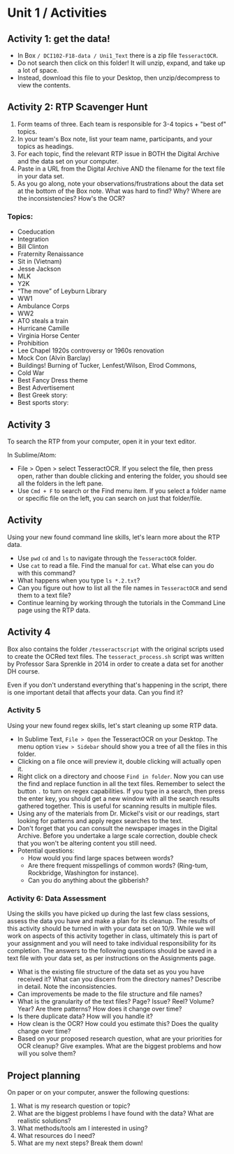 # Unit 1 / Activities

## Activity 1: get the data!

* In Box ```/ DCI102-F18-data / Uni1_Text``` there is a zip file ```TesseractOCR```. 
* Do not search then click on this folder! It will unzip, expand, and take up a lot of space. 
* Instead, download this file to your Desktop, then unzip/decompress to view the contents. 

## Activity 2: RTP Scavenger Hunt

1. Form teams of three. Each team is responsible for 3-4 topics + "best of" topics. 
2. In your team's Box note, list your team name, participants, and your topics as headings. 
3. For each topic, find the relevant RTP issue in BOTH the Digital Archive and the data set on your computer. 
4. Paste in a URL from the Digital Archive AND the filename for the text file in your data set. 
5. As you go along, note your observations/frustrations about the data set at the bottom of the Box note. What was hard to find? Why? Where are the inconsistencies? How's the OCR? 

### Topics:
* Coeducation
* Integration 
* Bill Clinton 
* Fraternity Renaissance
* Sit in (Vietnam) 
* Jesse Jackson
* MLK 
* Y2K
* “The move” of Leyburn Library
* WW1
* Ambulance Corps 
* WW2
* ATO steals a train
* Hurricane Camille 
* Virginia Horse Center
* Prohibition 
* Lee Chapel 1920s controversy or 1960s renovation
* Mock Con (Alvin Barclay) 
* Buildings! Burning of Tucker, Lenfest/Wilson, Elrod Commons, 
* Cold War
* Best Fancy Dress theme 
* Best Advertisement
* Best Greek story:
* Best sports story: 

## Activity 3
To search the RTP from your computer, open it in your text editor. 

In Sublime/Atom:
* File > Open > select TesseractOCR. If you select the file, then press open, rather than double clicking and entering the folder, you should see all the folders in the left pane. 
* Use ```Cmd + F``` to search or the Find menu item. If you select a folder name or specific file on the left, you can search on just that folder/file.


## Activity 

Using your new found command line skills, let's learn more about the RTP data.

* Use `pwd` `cd` and `ls` to navigate through the `TesseractOCR` folder. 
* Use `cat` to read a file. Find the manual for `cat`. What else can you do with this command? 
* What happens when you type `ls *.2.txt`?
* Can you figure out how to list all the file names in `TesseractOCR` and send them to a text file? 
* Continue learning by working through the tutorials in the Command Line page using the RTP data. 

## Activity 4

Box also contains the folder `/tesseractscript` with the original scripts used to create the OCRed text files. The `tesseract_process.sh` script was written by Professor Sara Sprenkle in 2014 in order to create a data set for another DH course.

Even if you don't understand everything that's happening in the script, there is one important detail that affects your data. Can you find it?

### Activity 5

Using your new found regex skills, let's start cleaning up some RTP data.

* In Sublime Text, `File > Open` the TesseractOCR on your Desktop. The menu option `View > Sidebar` should show you a tree of all the files in this folder. 
* Clicking on a file once will preview it, double clicking will actually open it. 
* Right click on a directory and choose `Find in folder`. Now you can use the find and replace function in all the text files. Remember to select the button `.` to turn on regex capabilities. If you type in a search, then press the enter key, you should get a new window with all the search results gathered together. This is useful for scanning results in multiple files.
* Using any of the materials from Dr. Mickel's visit or our readings, start looking for patterns and apply regex searches to the text.
* Don't forget that you can consult the newspaper images in the Digital Archive. Before you undertake a large scale correction, double check that you won't be altering content you still need.
* Potential questions:
  * How would you find large spaces between words? 
  * Are there frequent misspellings of common words? \(Ring-tum, Rockbridge, Washington for instance\).
  * Can you do anything about the gibberish?

### Activity 6: Data Assessment

Using the skills you have picked up during the last few class sessions, assess the data you have and make a plan for its cleanup. The results of this activity should be turned in with your data set on 10/9. While we will work on aspects of this activity together in class, ultimately this is part of your assignment and you will need to take individual responsibility for its completion. The answers to the following questions should be saved in a text file with your data set, as per instructions on the Assignments page.

* What is the existing file structure of the data set as you you have received it? What can you discern from the directory names? Describe in detail.  Note the inconsistencies.
* Can improvements be made to the file structure and file names?
* What is the granularity of the text files? Page? Issue? Reel? Volume? Year? Are there patterns? How does it change over time?
* Is there duplicate data? How will you handle it?
* How clean is the OCR? How could you estimate this? Does the quality change over time? 
* Based on your proposed research question, what are your priorities for OCR cleanup? Give examples. What are the biggest problems and how will you solve them? 

## Project planning

On paper or on your computer, answer the following questions:  
1. What is my research question or topic?  
2. What are the biggest problems I have found with the data? What are realistic solutions?  
3. What methods/tools am I interested in using?  
4. What resources do I need?  
5. What are my next steps? Break them down!

